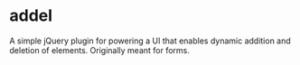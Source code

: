 # addel
A simple jQuery plugin for powering a UI that enables dynamic addition and deletion of elements. Originally meant for forms.
